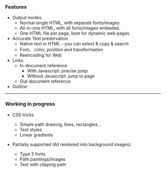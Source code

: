 ### Features

* Output modes
  - Normal single HTML, with separate fonts/images.
  - All-in-one HTML, with all fonts/images embeded.
  - One HTML file per page, best for dynamic web pages.
* Accurate Text preservation
  - Native text in HTML - you can select & copy & search
  - Font， color, position and transformation
  - Reencoding for Web
* Links
  - In-document reference
    - With Javascript: precise jump
    - Without Javascript: jump to page
  - Out-document reference
* Outline

*** 

### Working in progress

* CSS tricks
  - Simple path drawing, lines, rectangles...
  - Text styles
  - Linear gradients 

* Partially supported (All rendered into background images)
  - Type 3 fonts
  - Path paintings/Images
  - Text with clipping path

